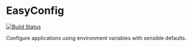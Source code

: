 # EasyConfig

[![Build Status](https://travis-ci.org/jubicoy/easyconfig.svg?branch=master)](https://travis-ci.org/jubicoy/easyconfig)

Configure applications using environment variables with sensible
defaults.

